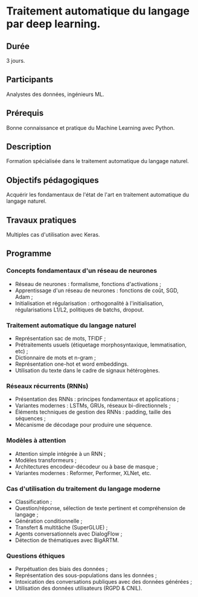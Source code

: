# Traitement automatique du langage par deep learning.

## Durée

3 jours.

## Participants

Analystes des données, ingénieurs ML.

## Prérequis

Bonne connaissance et pratique du Machine Learning avec Python.

## Description

Formation spécialisée dans le traitement automatique du langage naturel.

## Objectifs pédagogiques

Acquérir les fondamentaux de l'état de l'art en traitement automatique du langage naturel.

## Travaux pratiques

Multiples cas d'utilisation avec Keras.

## Programme

### Concepts fondamentaux d'un réseau de neurones

- Réseau de neurones : formalisme, fonctions d'activations ;
- Apprentissage d'un réseau de neurones : fonctions de coût, SGD, Adam ;
- Initialisation et régularisation : orthogonalité à l'initialisation, régularisations L1/L2, politiques de batchs, dropout.

### Traitement automatique du langage naturel

- Représentation sac de mots, TFIDF ;
- Prétraitements usuels (étiquetage morphosyntaxique, lemmatisation, etc) ;
- Dictionnaire de mots et n-gram ;
- Représentation one-hot et word embeddings.
- Utilisation du texte dans le cadre de signaux hétérogènes.

### Réseaux récurrents (RNNs)

- Présentation des RNNs : principes fondamentaux et applications ;
- Variantes modernes : LSTMs, GRUs, réseaux bi-directionnels ;
- Éléments techniques de gestion des RNNs : padding, taille des séquences ;
- Mécanisme de décodage pour produire une séquence.

### Modèles à attention

- Attention simple intégrée à un RNN ;
- Modèles transformeurs ;
- Architectures encodeur-décodeur ou à base de masque ;
- Variantes modernes : Reformer, Performer, XLNet, etc.

### Cas d'utilisation du traitement du langage moderne

- Classification ;
- Question/réponse, sélection de texte pertinent et compréhension de langage ;
- Génération conditionnelle ;
- Transfert & multitâche (SuperGLUE) ;
- Agents conversationnels avec DialogFlow ;
- Détection de thématiques avec BigARTM.

### Questions éthiques

- Perpétuation des biais des données ;
- Représentation des sous-populations dans les données ;
- Intoxication des conversations publiques avec des données générées ;
- Utilisation des données utilisateurs (RGPD & CNIL).
